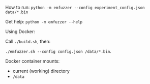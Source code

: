 How to run:
`python -m emfuzzer --config experiment_config.json data/*.bin`

Get help:
`python -m emfuzzer --help`

Using Docker:

Call `./build.sh`, then:

`./emfuzzer.sh --config config.json /data/*.bin`.

Docker container mounts:
 - current (working) directory
 - `/data`
